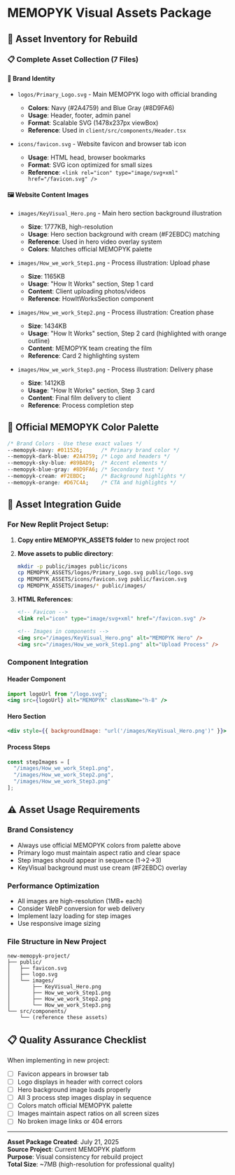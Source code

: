 # MEMOPYK Visual Assets Package

## 🎨 Asset Inventory for Rebuild

### **📋 Complete Asset Collection (7 Files)**

#### **🏢 Brand Identity**
- `logos/Primary_Logo.svg` - Main MEMOPYK logo with official branding
  - **Colors**: Navy (#2A4759) and Blue Gray (#8D9FA6)
  - **Usage**: Header, footer, admin panel
  - **Format**: Scalable SVG (1478x237px viewBox)
  - **Reference**: Used in `client/src/components/Header.tsx`

- `icons/favicon.svg` - Website favicon and browser tab icon
  - **Usage**: HTML head, browser bookmarks
  - **Format**: SVG icon optimized for small sizes
  - **Reference**: `<link rel="icon" type="image/svg+xml" href="/favicon.svg" />`

#### **🖼️ Website Content Images**
- `images/KeyVisual_Hero.png` - Main hero section background illustration
  - **Size**: 1777KB, high-resolution
  - **Usage**: Hero section background with cream (#F2EBDC) matching
  - **Reference**: Used in hero video overlay system
  - **Colors**: Matches official MEMOPYK palette

- `images/How_we_work_Step1.png` - Process illustration: Upload phase
  - **Size**: 1165KB
  - **Usage**: "How It Works" section, Step 1 card
  - **Content**: Client uploading photos/videos
  - **Reference**: HowItWorksSection component

- `images/How_we_work_Step2.png` - Process illustration: Creation phase  
  - **Size**: 1434KB
  - **Usage**: "How It Works" section, Step 2 card (highlighted with orange outline)
  - **Content**: MEMOPYK team creating the film
  - **Reference**: Card 2 highlighting system

- `images/How_we_work_Step3.png` - Process illustration: Delivery phase
  - **Size**: 1412KB  
  - **Usage**: "How It Works" section, Step 3 card
  - **Content**: Final film delivery to client
  - **Reference**: Process completion step

## 🎨 Official MEMOPYK Color Palette

```css
/* Brand Colors - Use these exact values */
--memopyk-navy: #011526;      /* Primary brand color */
--memopyk-dark-blue: #2A4759; /* Logo and headers */
--memopyk-sky-blue: #89BAD9;  /* Accent elements */
--memopyk-blue-gray: #8D9FA6; /* Secondary text */
--memopyk-cream: #F2EBDC;     /* Background highlights */
--memopyk-orange: #D67C4A;    /* CTA and highlights */
```

## 📁 Asset Integration Guide

### **For New Replit Project Setup:**

1. **Copy entire MEMOPYK_ASSETS folder** to new project root
2. **Move assets to public directory**:
   ```bash
   mkdir -p public/images public/icons
   cp MEMOPYK_ASSETS/logos/Primary_Logo.svg public/logo.svg
   cp MEMOPYK_ASSETS/icons/favicon.svg public/favicon.svg  
   cp MEMOPYK_ASSETS/images/* public/images/
   ```

3. **HTML References**:
   ```html
   <!-- Favicon -->
   <link rel="icon" type="image/svg+xml" href="/favicon.svg" />
   
   <!-- Images in components -->
   <img src="/images/KeyVisual_Hero.png" alt="MEMOPYK Hero" />
   <img src="/images/How_we_work_Step1.png" alt="Upload Process" />
   ```

### **Component Integration**

#### **Header Component**
```jsx
import logoUrl from "/logo.svg";
<img src={logoUrl} alt="MEMOPYK" className="h-8" />
```

#### **Hero Section**  
```jsx
<div style={{ backgroundImage: "url('/images/KeyVisual_Hero.png')" }}>
```

#### **Process Steps**
```jsx
const stepImages = [
  "/images/How_we_work_Step1.png",
  "/images/How_we_work_Step2.png", 
  "/images/How_we_work_Step3.png"
];
```

## ⚠️ Asset Usage Requirements

### **Brand Consistency**
- Always use official MEMOPYK colors from palette above
- Primary logo must maintain aspect ratio and clear space
- Step images should appear in sequence (1→2→3)
- KeyVisual background must use cream (#F2EBDC) overlay

### **Performance Optimization**
- All images are high-resolution (1MB+ each)
- Consider WebP conversion for web delivery
- Implement lazy loading for step images
- Use responsive image sizing

### **File Structure in New Project**
```
new-memopyk-project/
├── public/
│   ├── favicon.svg
│   ├── logo.svg
│   └── images/
│       ├── KeyVisual_Hero.png
│       ├── How_we_work_Step1.png
│       ├── How_we_work_Step2.png
│       └── How_we_work_Step3.png
└── src/components/
    └── (reference these assets)
```

## 📋 Quality Assurance Checklist

When implementing in new project:
- [ ] Favicon appears in browser tab
- [ ] Logo displays in header with correct colors
- [ ] Hero background image loads properly  
- [ ] All 3 process step images display in sequence
- [ ] Colors match official MEMOPYK palette
- [ ] Images maintain aspect ratios on all screen sizes
- [ ] No broken image links or 404 errors

---

**Asset Package Created**: July 21, 2025  
**Source Project**: Current MEMOPYK platform  
**Purpose**: Visual consistency for rebuild project  
**Total Size**: ~7MB (high-resolution for professional quality)